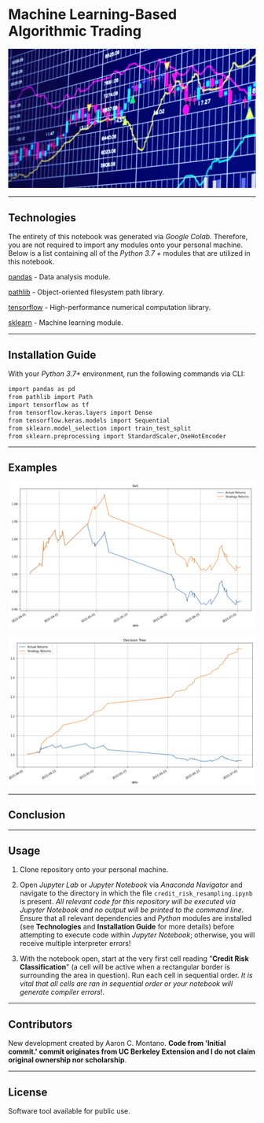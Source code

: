 # Machine Learning-Based Algorithmic Trading

![Algorithmic Trading](./Images/algorithmic_trading.jpeg)

---

## Technologies

The entirety of this notebook was generated via _Google Colab_. Therefore, you are not required to import any modules onto your personal machine. Below is a list containing all of the _Python 3.7 +_ modules that are utilized in this notebook.

[pandas](https://pandas.pydata.org/pandas-docs/stable/) - Data analysis module.

[pathlib](https://docs.python.org/3/library/pathlib.html) - Object-oriented filesystem path library.

[tensorflow](https://pypi.org/project/tensorflow/) - High-performance numerical computation library. 

[sklearn](https://sklearn.org/) - Machine learning module.

---

## Installation Guide

With your _Python 3.7+_ environment, run the following commands via CLI:

```
import pandas as pd
from pathlib import Path
import tensorflow as tf
from tensorflow.keras.layers import Dense
from tensorflow.keras.models import Sequential
from sklearn.model_selection import train_test_split
from sklearn.preprocessing import StandardScaler,OneHotEncoder
```

---

## Examples

![SVC](./Images/SVC.png)

![Decision Tree](./Images/Decision_Tree.png)

---

## Conclusion



---

## Usage

1. Clone repository onto your personal machine. 

2. Open _Jupyter Lab_ or _Jupyter Notebook_ via _Anaconda Navigator_ and navigate to the directory in which the file `credit_risk_resampling.ipynb` is present. _All relevant code for this repository will be executed via Jupyter Notebook and no output will be printed to the command line_. Ensure that all relevant dependencies and _Python_ modules are installed (see __Technologies__ and __Installation Guide__ for more details) before attempting to execute code within _Jupyter Notebook_; otherwise, you will receive multiple interpreter errors! 

3. With the notebook open, start at the very first cell reading "__Credit Risk Classification__" (a cell will be active when a rectangular border is surrounding the area in question). Run each cell in sequential order. _It is vital that all cells are ran in sequential order or your notebook will generate compiler errors_!. 

---

## Contributors

New development created by Aaron C. Montano. **Code from 'Initial commit.' commit originates from UC Berkeley Extension and I do not claim original ownership nor scholarship**.

---

## License

Software tool available for public use. 
